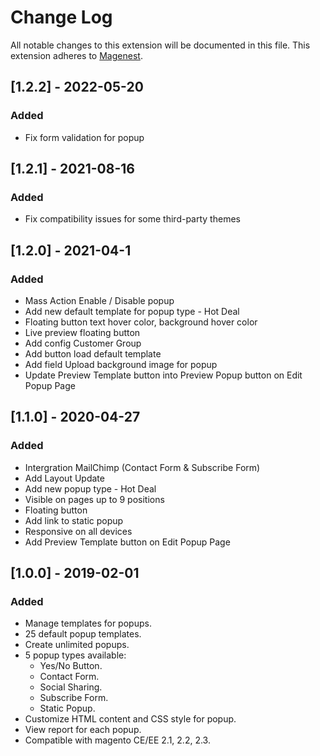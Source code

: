 # Change Log
All notable changes to this extension will be documented in this file.
This extension adheres to [Magenest](http://magenest.com/).

## [1.2.2] - 2022-05-20
### Added
- Fix form validation for popup

## [1.2.1] - 2021-08-16
### Added
- Fix compatibility issues for some third-party themes

## [1.2.0] - 2021-04-1
### Added
- Mass Action Enable / Disable popup
- Add new default template for popup type - Hot Deal
- Floating button text hover color, background hover color
- Live preview floating button
- Add config Customer Group
- Add button load default template
- Add field Upload background image for popup
- Update Preview Template button into Preview Popup button on Edit Popup Page

## [1.1.0] - 2020-04-27
### Added
- Intergration MailChimp (Contact Form & Subscribe Form)
- Add Layout Update 
- Add new popup type - Hot Deal
- Visible on pages up to 9 positions
- Floating button
- Add link to static popup
- Responsive on all devices
- Add Preview Template button on Edit Popup Page 
  


## [1.0.0] - 2019-02-01
### Added
- Manage templates for popups.
- 25 default popup templates.
- Create unlimited popups.
- 5 popup types available:
    + Yes/No Button.
    + Contact Form.
    + Social Sharing.
    + Subscribe Form.
    + Static Popup.
- Customize HTML content and CSS style for popup.
- View report for each popup.
- Compatible with magento CE/EE 2.1, 2.2, 2.3.

